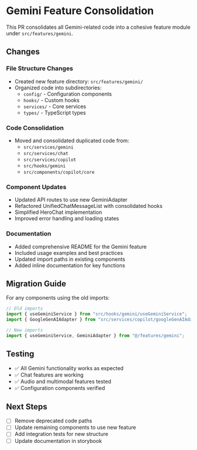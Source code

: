 # Gemini Feature Consolidation

This PR consolidates all Gemini-related code into a cohesive feature module under `src/features/gemini`.

## Changes

### File Structure Changes
- Created new feature directory: `src/features/gemini/`
- Organized code into subdirectories:
  - `config/` - Configuration components
  - `hooks/` - Custom hooks
  - `services/` - Core services
  - `types/` - TypeScript types

### Code Consolidation
- Moved and consolidated duplicated code from:
  - `src/services/gemini`
  - `src/services/chat`
  - `src/services/copilot`
  - `src/hooks/gemini`
  - `src/components/copilot/core`

### Component Updates
- Updated API routes to use new GeminiAdapter
- Refactored UnifiedChatMessageList with consolidated hooks
- Simplified HeroChat implementation
- Improved error handling and loading states

### Documentation
- Added comprehensive README for the Gemini feature
- Included usage examples and best practices
- Updated import paths in existing components
- Added inline documentation for key functions

## Migration Guide
For any components using the old imports:

```typescript
// Old imports
import { useGeminiService } from "src/hooks/gemini/useGeminiService";
import { GoogleGenAIAdapter } from "src/services/copilot/googleGenAIAdapter";

// New imports
import { useGeminiService, GeminiAdapter } from "@/features/gemini";
```

## Testing
- ✅ All Gemini functionality works as expected
- ✅ Chat features are working
- ✅ Audio and multimodal features tested
- ✅ Configuration components verified

## Next Steps
- [ ] Remove deprecated code paths
- [ ] Update remaining components to use new feature
- [ ] Add integration tests for new structure
- [ ] Update documentation in storybook
